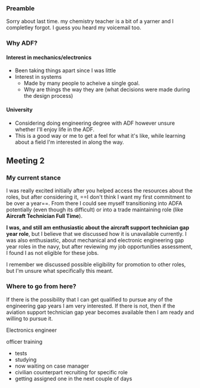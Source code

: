 ### Preamble
Sorry about last time. my chemistry teacher is a bit of a yarner and I completley forgot. I guess you heard my voicemail too.



### Why ADF?
#### Interest in mechanics/electronics
- Been taking things apart since I was little
- Interest in systems
	- Made by many people to acheive a single goal. 
	- Why are things the way they are (what decisions were made during the design process)

#### University
- Considering doing engineering degree with ADF however unsure whether I'll enjoy life in the ADF. 
- This is a good way or me to get a feel for what it's like, while learning about a field I'm interested in along the way. 



## Meeting 2
### My current stance
I was really excited initially after you helped access the resources about the roles, but after considering it, ==I don't think I want my first commitment to be over a year==. From there I could see myself transitioning into ADFA potentially (even though its difficult) or into a trade maintaining role (like **Aircraft Technician Full Time**). 

**I was, and still am enthusiastic about the aircraft support technician gap year role**, but I believe that we discussed how it is unavailable currently. I was also enthusiastic, about mechanical and electronic engineering gap year roles in the navy, but after reviewing my job opportunities assessment, I found I as not eligible for these jobs. 

I remember we discussed possible eligibility for promotion to other roles, but I'm unsure what specifically this meant. 

### Where to go from here? 
If there is the possibility that I can get qualified to pursue any of the engineering gap years I am very interested. If there is not, then if the aviation support technician gap year becomes available then I am ready and willing to pursue it.




Electronics engineer

officer training 
- tests
- studying
- now waiting on case manager
- civilian counterpart recruiting for specific role
- getting assigned one in the next couple of days